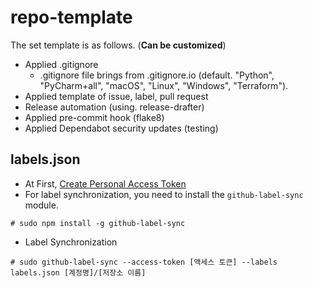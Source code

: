 # repo-template

The set template is as follows. (**Can be customized**)

* Applied .gitignore
  * .gitignore file brings from .gitignore.io (default. "Python", "PyCharm+all", "macOS", "Linux", "Windows", "Terraform").
* Applied template of issue, label, pull request
* Release automation (using. release-drafter)
* Applied pre-commit hook (flake8)
* Applied Dependabot security updates (testing)



## labels.json
* At First, [Create Personal Access Token](https://docs.github.com/en/github/authenticating-to-github/keeping-your-account-and-data-secure/creating-a-personal-access-token)
* For label synchronization, you need to install the `github-label-sync` module.

```
# sudo npm install -g github-label-sync
```

* Label Synchronization
```
# sudo github-label-sync --access-token [액세스 토큰] --labels labels.json [계정명]/[저장소 이름]
```

